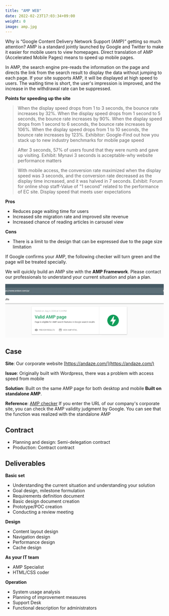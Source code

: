 ```yaml
---
title: "AMP WEB"
date: 2022-02-23T17:03:34+09:00
weight: 0
image: amp.jpg
---
```


Why is “Google Content Delivery Network Support (AMP)” getting so much attention? AMP is a standard jointly launched by Google and Twitter to make it easier for mobile users to view homepages. Direct translation of AMP (Accelerated Mobile Pages) means to speed up mobile pages.

In AMP, the search engine pre-reads the information on the page and directs the link from the search result to display the data without jumping to each page. If your site supports AMP, it will be displayed at high speed to users. The waiting time is short, the user's impression is improved, and the increase in the withdrawal rate can be suppressed.

**Points for speeding up the site**

>When the display speed drops from 1 to 3 seconds, the bounce rate increases by 32%. When the display speed drops from 1 second to 5 seconds, the bounce rate increases by 90%. When the display speed drops from 1 second to 6 seconds, the bounce rate increases by 106%. When the display speed drops from 1 to 10 seconds, the bounce rate increases by 123%.
>  Exhibitor: Google-Find out how you stack up to new industry benchmarks for mobile page speed

>  After 3 seconds, 57% of users found that they were numb and gave up visiting.
>  Exhibit: Mynavi 3 seconds is acceptable-why website performance matters

>  With mobile access, the conversion rate maximized when the display speed was 3 seconds, and the conversion rate decreased as the display time increased, and it was halved in 7 seconds.
>  Exhibit: Forum for online shop staff-Value of "1 second" related to the performance of EC site. Display speed that meets user expectations

**Pros**

- Reduces page waiting time for users
- Increased site migration rate and improved site revenue
- Increased chance of reading articles in carousel view

**Cons**

- There is a limit to the design that can be expressed due to the page size limitation

If Google confirms your AMP, the following checker will turn green and the page will be treated specially.

We will quickly build an AMP site with the **AMP Framework**. Please contact our professionals to understand your current situation and plan a plan.

![ Image is not Available !](amp-validator.webp)

## Case

**Site**: Our corporate website [https://andaze.com/](https://andaze.com/)

**Issue**: Originally built with Wordpress, there was a problem with access speed from mobile

**Solution**: Built on the same AMP page for both desktop and mobile **Built on standalone AMP**.

**Reference**: [AMP checker](https://search.google.com/test/amp) If you enter the URL of our company's corporate site, you can check the AMP validity judgment by Google. You can see that the function was realized with the standalone AMP

## Contract

- Planning and design: Semi-delegation contract
- Production: Contract contract

## Deliverables

**Basic set**

- Understanding the current situation and understanding your solution
- Goal design, milestone formulation
- Requirements definition document
- Basic design document creation
- Prototype/POC creation
- Conducting a review meeting



**Design**

- Content layout design
- Navigation design
- Performance design
- Cache design

**As your IT team**

- AMP Specialist
- HTML/CSS coder

**Operation**

- System usage analysis
- Planning of improvement measures
- Support Desk
- Functional description for administrators